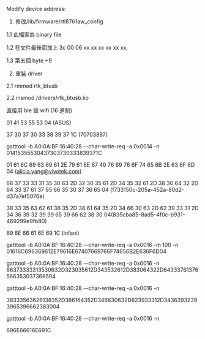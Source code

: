 Modify device address:

1.  修改/lib/firmware/rtl8761aw_config

1.1 此檔案為 binary file

1.2 在文件最後面加上 3c 00 06 xx xx xx xx xx xx,

1.3 第五個 byte +9

2.  重裝 driver

2.1 rmmod rtk_btusb

2.2 insmod /drivers/rtk_btusb.ko

直接用 ble 設 wifi (16 進制)

01 41 53 55 53 04 (ASUS)

37 30 37 30 33 38 39 37 1C (70703897)

gatttool -b A0:0A:BF:16:40:28 --char-write-req -a 0x0014 -n 01415355530437303730333839371C

01 61 6C 69 63 69 61 2E 79 61 6E 67 40 76 69 76 6F 74 65 6B 2E 63 6F 6D 04 (alicia.yang@vivotek.com)

66 37 33 33 31 35 30 63 2D 32 30 35 61 2D 34 35 32 61 2D 38 30 64 32 2D 64 33 37 61 37 65 66 35 30 37 36 65 04 (f733150c-205a-452a-80d2-d37a7ef5076e)

38 33 35 63 62 61 38 35 2D 38 61 64 35 2D 34 66 30 63 2D 62 39 33 31 2D 34 36 39 32 39 39 65 39 66 62 38 30 04(835cba85-8ad5-4f0c-b931-469299e9fb80)

69 6E 66 61 6E 69 1C (infani)

gatttool -b A0:0A:BF:16:40:28 --char-write-req -a 0x0016 -m 100 -n 01616C696369612E79616E67407669766F74656B2E636F6D04

gatttool -b A0:0A:BF:16:40:28 --char-write-req -a 0x0016 -n 66373333313530632D323035612D343532612D383064322D64333761376566353037366504

gatttool -b A0:0A:BF:16:40:28 --char-write-req -a 0x0016 -n

38333563626138352D386164352D346630632D623933312D34363932393965396662383004

gatttool -b A0:0A:BF:16:40:28 --char-write-req -a 0x0016 -n

696E66616E691C
